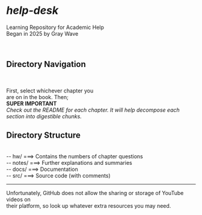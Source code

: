 
# ***help-desk*** 
<p>Learning Repository for Academic Help <br>
  Began in 2025 by Gray Wave</p><br>
<h2>Directory Navigation</h2><br>
<p>First, select whichever chapter you<br>
are on in the book. Then; <br>
<b>SUPER IMPORTANT</b><br>
<i>Check out the README for each chapter. It will help decompose each <br>
section into digestible chunks.</i><br>
<h2>Directory Structure</h2><br>
-- hw/     ===> Contains the numbers of chapter questions<br>
-- notes/  ===> Further explanations and summaries<br>
-- docs/   ===> Documentation<br>
-- src/    ===> Source code (with comments)<br>
<hr>
Unfortunately, GitHub does not allow the sharing or storage of YouTube videos on <br>
their platform, so look up whatever extra resources you may need.</p><br>
